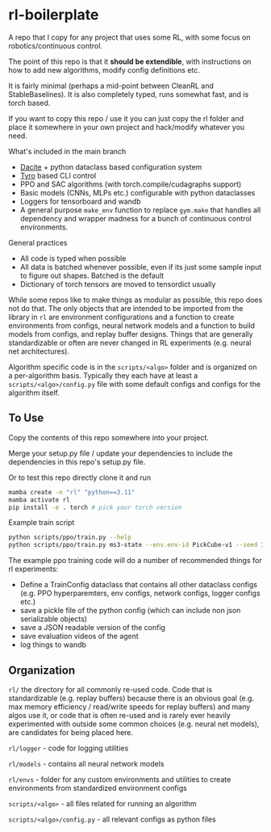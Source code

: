 # rl-boilerplate

A repo that I copy for any project that uses some RL, with some focus on robotics/continuous control.

The point of this repo is that it **should be extendible**, with instructions on how to add new algorithms, modify config definitions etc.

It is fairly minimal (perhaps a mid-point between CleanRL and StableBaselines). It is also completely typed, runs somewhat fast, and is torch based.

If you want to copy this repo / use it you can just copy the rl folder and place it somewhere in your own project and hack/modify whatever you need.

What's included in the main branch
- [Dacite](https://github.com/konradhalas/dacite) + python dataclass based configuration system
- [Tyro](https://github.com/brentyi/tyro) based CLI control
- PPO and SAC algorithms (with torch.compile/cudagraphs support)
- Basic models (CNNs, MLPs etc.) configurable with python dataclasses
- Loggers for tensorboard and wandb
- A general purpose `make_env` function to replace `gym.make` that handles all dependency and wrapper madness for a bunch of continuous control environments.

General practices
- All code is typed when possible
- All data is batched whenever possible, even if its just some sample input to figure out shapes. Batched is the default
- Dictionary of torch tensors are moved to tensordict usually

While some repos like to make things as modular as possible, this repo does not do that. The only objects that are intended to be imported from the library in `rl` are environment configurations and a function to create environments from configs, neural network models and a function to build models from configs, and replay buffer designs. Things that are generally standardizable or often are never changed in RL experiments (e.g. neural net architectures). 

Algorithm specific code is in the `scripts/<algo>` folder and is organized on a per-algorithm basis. Typically they each have at least a `scripts/<algo>/config.py` file with some default configs and configs for the algorithm itself.

## To Use

Copy the contents of this repo somewhere into your project.

Merge your setup.py file / update your dependencies to include the dependencies in this repo's setup.py file.
<!-- 
Replace / update the following files

`environment.yml` - change the name and add/remove pkgs

`pkgname` - rename folder to the actual project name

Then `mamba create env` or `conda create env` -->

Or to test this repo directly clone it and run

```bash
mamba create -n "rl" "python==3.11"
mamba activate rl
pip install -e . torch # pick your torch version
```

Example train script

```bash
python scripts/ppo/train.py --help
python scripts/ppo/train.py ms3-state --env.env-id PickCube-v1 --seed 1 --logger.exp-name "ppo-PickCube-v1-state-1"
```

The example ppo training code will do a number of recommended things for rl experiments:
- Define a TrainConfig dataclass that contains all other dataclass configs (e.g. PPO hyperparemters, env configs, network configs, logger configs etc.)
- save a pickle file of the python config (which can include non json serializable objects)
- save a JSON readable version of the config
- save evaluation videos of the agent
- log things to wandb

## Organization

`rl/` the directory for all commonly re-used code. Code that is standardizable (e.g. replay buffers) because there is an obvious goal (e.g. max memory efficiency / read/write speeds for replay buffers) and many algos use it, or code that is often re-used and is rarely ever heavily experimented with outside some common choices (e.g. neural net models), are candidates for being placed here.

`rl/logger` - code for logging utilities

`rl/models` - contains all neural network models

`rl/envs` - folder for any custom environments and utilities to create environments from standardized environment configs

`scripts/<algo>` - all files related for running an algorithm

`scripts/<algo>/config.py` - all relevant configs as python files